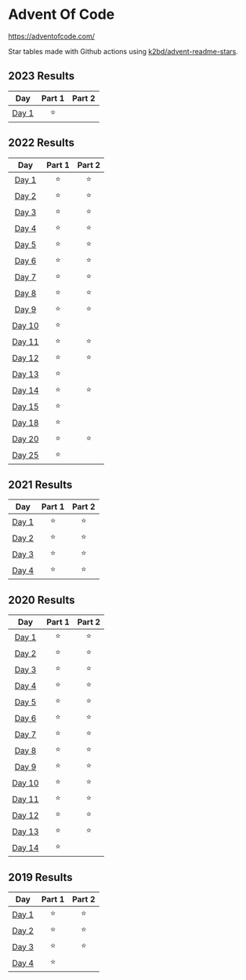 # Advent Of Code

https://adventofcode.com/

Star tables made with Github actions using [k2bd/advent-readme-stars](https://github.com/k2bd/advent-readme-stars).

<!--- advent_readme_stars table 2024 --->

<!--- advent_readme_stars table 2023 --->
## 2023 Results

| Day | Part 1 | Part 2 |
| :---: | :---: | :---: |
| [Day 1](https://adventofcode.com/2023/day/1) | ⭐ |   |
<!--- advent_readme_stars table 2023 --->

<!--- advent_readme_stars table 2022 --->
## 2022 Results

| Day | Part 1 | Part 2 |
| :---: | :---: | :---: |
| [Day 1](https://adventofcode.com/2022/day/1) | ⭐ | ⭐ |
| [Day 2](https://adventofcode.com/2022/day/2) | ⭐ | ⭐ |
| [Day 3](https://adventofcode.com/2022/day/3) | ⭐ | ⭐ |
| [Day 4](https://adventofcode.com/2022/day/4) | ⭐ | ⭐ |
| [Day 5](https://adventofcode.com/2022/day/5) | ⭐ | ⭐ |
| [Day 6](https://adventofcode.com/2022/day/6) | ⭐ | ⭐ |
| [Day 7](https://adventofcode.com/2022/day/7) | ⭐ | ⭐ |
| [Day 8](https://adventofcode.com/2022/day/8) | ⭐ | ⭐ |
| [Day 9](https://adventofcode.com/2022/day/9) | ⭐ | ⭐ |
| [Day 10](https://adventofcode.com/2022/day/10) | ⭐ |   |
| [Day 11](https://adventofcode.com/2022/day/11) | ⭐ | ⭐ |
| [Day 12](https://adventofcode.com/2022/day/12) | ⭐ | ⭐ |
| [Day 13](https://adventofcode.com/2022/day/13) | ⭐ |   |
| [Day 14](https://adventofcode.com/2022/day/14) | ⭐ | ⭐ |
| [Day 15](https://adventofcode.com/2022/day/15) | ⭐ |   |
| [Day 18](https://adventofcode.com/2022/day/18) | ⭐ |   |
| [Day 20](https://adventofcode.com/2022/day/20) | ⭐ | ⭐ |
| [Day 25](https://adventofcode.com/2022/day/25) | ⭐ |   |
<!--- advent_readme_stars table 2022 --->

<!--- advent_readme_stars table 2021 --->
## 2021 Results

| Day | Part 1 | Part 2 |
| :---: | :---: | :---: |
| [Day 1](https://adventofcode.com/2021/day/1) | ⭐ | ⭐ |
| [Day 2](https://adventofcode.com/2021/day/2) | ⭐ | ⭐ |
| [Day 3](https://adventofcode.com/2021/day/3) | ⭐ | ⭐ |
| [Day 4](https://adventofcode.com/2021/day/4) | ⭐ | ⭐ |
<!--- advent_readme_stars table 2021 --->

<!--- advent_readme_stars table 2020 --->
## 2020 Results

| Day | Part 1 | Part 2 |
| :---: | :---: | :---: |
| [Day 1](https://adventofcode.com/2020/day/1) | ⭐ | ⭐ |
| [Day 2](https://adventofcode.com/2020/day/2) | ⭐ | ⭐ |
| [Day 3](https://adventofcode.com/2020/day/3) | ⭐ | ⭐ |
| [Day 4](https://adventofcode.com/2020/day/4) | ⭐ | ⭐ |
| [Day 5](https://adventofcode.com/2020/day/5) | ⭐ | ⭐ |
| [Day 6](https://adventofcode.com/2020/day/6) | ⭐ | ⭐ |
| [Day 7](https://adventofcode.com/2020/day/7) | ⭐ | ⭐ |
| [Day 8](https://adventofcode.com/2020/day/8) | ⭐ | ⭐ |
| [Day 9](https://adventofcode.com/2020/day/9) | ⭐ | ⭐ |
| [Day 10](https://adventofcode.com/2020/day/10) | ⭐ | ⭐ |
| [Day 11](https://adventofcode.com/2020/day/11) | ⭐ | ⭐ |
| [Day 12](https://adventofcode.com/2020/day/12) | ⭐ | ⭐ |
| [Day 13](https://adventofcode.com/2020/day/13) | ⭐ | ⭐ |
| [Day 14](https://adventofcode.com/2020/day/14) | ⭐ |   |
<!--- advent_readme_stars table 2020 --->

<!--- advent_readme_stars table 2019 --->
## 2019 Results

| Day | Part 1 | Part 2 |
| :---: | :---: | :---: |
| [Day 1](https://adventofcode.com/2019/day/1) | ⭐ | ⭐ |
| [Day 2](https://adventofcode.com/2019/day/2) | ⭐ | ⭐ |
| [Day 3](https://adventofcode.com/2019/day/3) | ⭐ | ⭐ |
| [Day 4](https://adventofcode.com/2019/day/4) | ⭐ |   |
<!--- advent_readme_stars table 2019 --->
